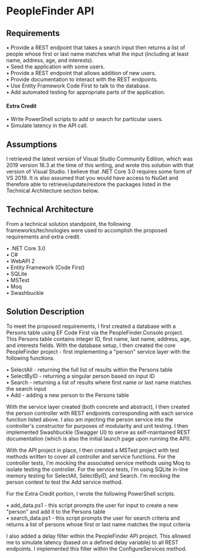 # PeopleFinder API
## Requirements
• Provide a REST endpoint that takes a search input then returns a list of people whose first or last name matches what the input (including at least name, address, age, and interests).<br/>
• Seed the application with some users.<br/>
• Provide a REST endpoint that allows addition of new users.<br/>
• Provide documentation to interact with the REST endpoints.<br/>
• Use Entity Framework Code First to talk to the database.<br/>
• Add automated testing for appropriate parts of the application.
#### Extra Credit
• Write PowerShell scripts to add or search for particular users.<br/>
• Simulate latency in the API call.

## Assumptions
I retrieved the latest version of Visual Studio Community Edition, which was 2019 version 16.3 at the time of this writing, and wrote this solution with that version of Visual Studio. I believe that .NET Core 3.0 requires some form of VS 2019. It is also assumed that you would have access to NuGet and therefore able to retrieve/update/restore the packages listed in the Technical Architecture section below.

## Technical Architecture
From a technical solution standpoint, the following frameworks/technologies were used to accomplish the proposed requirements and extra credit.

• .NET Core 3.0<br/>
• C#<br/>
• WebAPI 2<br/>
• Entity Framework (Code First)<br/>
• SQLite<br/>
• MSTest<br/>
• Moq<br/>
• Swashbuckle<br/>

## Solution Description
To meet the proposed requirements, I first created a database with a Persons table using EF Code First via the PeopleFinder.Console project. This Persons table contains integer ID, first name, last name, address, age, and interests fields. With the database setup, I then created the core PeopleFinder project - first implementing a "person" service layer with the following functions.

• SelectAll - returning the full list of results within the Persons table<br/>
• SelectByID - returning a singular person based on input ID<br/>
• Search - returning a list of results where first name or last name matches the search input<br/>
• Add - adding a new person to the Persons table

With the service layer created (both concrete and abstract), I then created the person controller with REST endpoints corresponding with each service function listed above. I also am injecting the person service into the controller's constructor for purposes of modularity and unit testing. I then implemented Swashbuckle (Swagger UI) to serve as self-maintained REST documentation (which is also the initial launch page upon running the API).

With the API project in place, I then created a MSTest project with test methods written to cover all controller and service functions. For the controller tests, I'm mocking the associated service methods using Moq to isolate testing the controller. For the service tests, I'm using SQLite in-line memory testing for SelectAll, SelectByID, and Search. I'm mocking the person context to test the Add service method.

For the Extra Credit portion, I wrote the following PowerShell scripts.

• add_data.ps1 - this script prompts the user for input to create a new "person" and add it to the Persons table<br/>
• search_data.ps1 - this script prompts the user for search criteria and returns a list of persons whose first or last name matches the input criteria

I also added a delay filter within the PeopleFinder API project. This allowed me to simulate latency (based on a defined delay variable) to all REST endpoints. I implemented this filter within the ConfigureServices method.
